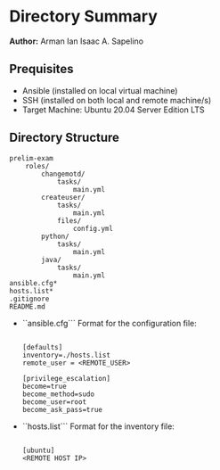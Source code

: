 # Directory Summary

**Author:** Arman Ian Isaac A. Sapelino

## Prequisites

* Ansible (installed on local virtual machine)
* SSH (installed on both local and remote machine/s)
* Target Machine: Ubuntu 20.04 Server Edition LTS

## Directory Structure
```
prelim-exam
	roles/
		changemotd/
			tasks/
				main.yml
		createuser/
			tasks/
				main.yml
			files/
				config.yml
		python/
			tasks/
				main.yml
		java/
			tasks/
				main.yml
ansible.cfg*
hosts.list*
.gitignore
README.md
```

* ``ansible.cfg```
	Format for the configuration file:
	```
	
	[defaults]
	inventory=./hosts.list
	remote_user = <REMOTE_USER>
	
	[privilege_escalation]
	become=true
	become_method=sudo
	become_user=root
	become_ask_pass=true
	```

* ``hosts.list```
	Format for the inventory file:
	```
	
	[ubuntu]
	<REMOTE HOST IP>
	```
